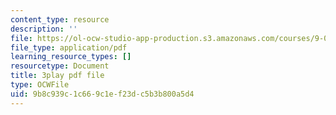 ```yaml
---
content_type: resource
description: ''
file: https://ol-ocw-studio-app-production.s3.amazonaws.com/courses/9-00sc-introduction-to-psychology-fall-2011/9b8c939c1c669c1ef23dc5b3b800a5d4_t73rjeOj0eY.pdf
file_type: application/pdf
learning_resource_types: []
resourcetype: Document
title: 3play pdf file
type: OCWFile
uid: 9b8c939c-1c66-9c1e-f23d-c5b3b800a5d4
---
```

